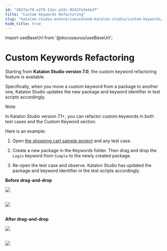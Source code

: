 ```yaml
---
id: "d827acf0-e2f0-11ec-a2dc-0242fe3e4a3f"
title: "Custom Keywords Refactoring"
slug: "katalon-studio-enterprise/extend-katalon-studio/custom-keywords/custom-keywords-refactoring"
hide_title: true
---
```

import useBaseUrl from '@docusaurus/useBaseUrl';


# <a id="id" class="anchor_top_offset"/><a id="ariaid-title1" class="anchor_top_offset"/>Custom Keywords Refactoring

<p xmlns="http://www.w3.org/1999/xhtml" className="p">Starting from <strong className="ph b">Katalon Studio version 7.0</strong>, the   custom keyword refactoring feature is available.</p> 
<p xmlns="http://www.w3.org/1999/xhtml" className="p">Specifically, when you move a custom keyword from a package to   another one, Katalon Studio updates the new package and keyword   identifier in test scripts accordingly.</p> 
<div xmlns="http://www.w3.org/1999/xhtml" className="note note note_note"><span className="note__title">Note:</span> 
  <p className="p">In Katalon Studio version 7.1+, you can refactor custom
    keywords in both test cases and the Custom Keyword section.</p>
</div>
<p xmlns="http://www.w3.org/1999/xhtml" className="p">Here is an example:</p> 
<ol xmlns="http://www.w3.org/1999/xhtml" className="ol"><li className="li">     <p className="p">Open <a className="xref" href="/docs/legacy/katalon-studio-enterprise/get-started/sample-projects/sample-webui-tests-project-with-data-driven-testing-shopping-cart-sample">the         shopping cart sample project</a> and any test case.</p>   </li><li className="li">     <p className="p">Create a new package in the Keywords folder. Then drag and drop       the <code className="ph codeph">Login</code> keyword from <code className="ph codeph">Simple</code> to the       newly created package.</p>   </li><li className="li">     <p className="p">Re-open the test case and observe. Katalon Studio has updated       the package and keyword identifier in the test scripts       accordingly.</p>   </li></ol> 
<p xmlns="http://www.w3.org/1999/xhtml" className="p">   <strong className="ph b">Before drag-and-drop</strong> </p> 
<p xmlns="http://www.w3.org/1999/xhtml" className="p">   <img className="image" src={useBaseUrl("https://github.com/katalon-studio/docs-images/raw/master/katalon-studio/docs/custom-keyword-refactor/package-bf.png")} /><br /><br /> </p> 
<p xmlns="http://www.w3.org/1999/xhtml" className="p">   <img className="image" src={useBaseUrl("https://github.com/katalon-studio/docs-images/raw/master/katalon-studio/docs/custom-keyword-refactor/identifier-bf.png")} /><br /><br /> </p> 
<p xmlns="http://www.w3.org/1999/xhtml" className="p">   <strong className="ph b">After drag-and-drop</strong> </p> 
<p xmlns="http://www.w3.org/1999/xhtml" className="p">   <img className="image" src={useBaseUrl("https://github.com/katalon-studio/docs-images/raw/master/katalon-studio/docs/custom-keyword-refactor/package-aft.png")} /><br /><br /> </p> 
<p xmlns="http://www.w3.org/1999/xhtml" className="p">   <img className="image" src={useBaseUrl("https://github.com/katalon-studio/docs-images/raw/master/katalon-studio/docs/custom-keyword-refactor/identifier-aft.png")} /><br /><br /> </p> 
